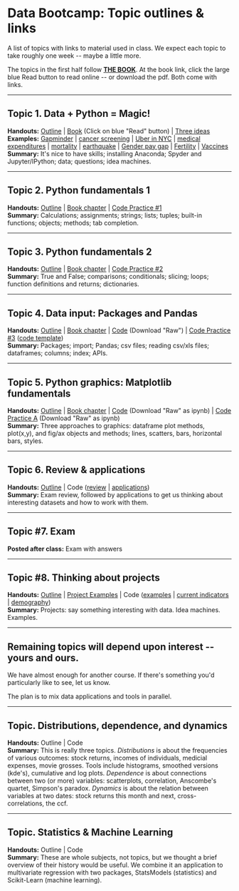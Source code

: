 # Data Bootcamp: Topic outlines & links 


A list of topics with links to material used in class.  We expect each topic to take roughly one week -- maybe a little more. 

The topics in the first half follow **[THE BOOK](https://www.gitbook.com/book/davebackus/test/details)**.  At the book link, click the large blue Read button to read online -- or download the pdf.  Both come with links.  

---

## Topic 1.  Data + Python = Magic!  

**Handouts:**  [Outline](https://github.com/DaveBackus/Data_Bootcamp/blob/master/Documents/bootcamp_topic_intro.pdf) | [Book](https://www.gitbook.com/book/davebackus/test/details) (Click on blue "Read" button) | [Three ideas](https://github.com/DaveBackus/Data_Bootcamp/blob/master/Documents/bootcamp_3ideas.pdf) <br>
**Examples:**  [Gapminder](http://www.gapminder.org/world/) | [cancer screening](http://www.vox.com/2015/10/28/9631500/does-mammography-work) | [Uber in NYC](http://fivethirtyeight.com/features/uber-is-serving-new-yorks-outer-boroughs-more-than-taxis-are/) | [medical expenditures](http://www.nihcm.org/pdf/DataBrief3%20Final.pdf) | [mortality](http://www.pnas.org/content/early/2015/10/29/1518393112.full.pdf) | [earthquake](https://jawbone.com/blog/napa-earthquake-effect-on-sleep/) | [Gender pay gap](http://esoltas.blogspot.com/2014/04/how-big-is-gender-pay-gap_10.html) | [Fertility](http://www.randalolson.com/2015/08/23/small-multiples-vs-animated-gifs-for-showing-changes-in-fertility-rates-over-time/) | [Vaccines](http://graphics.wsj.com/infectious-diseases-and-vaccines/) <br> 
**Summary:**  It's nice to have skills; installing Anaconda; Spyder and Jupyter/IPython; data; questions; idea machines.  

---
## Topic 2.  Python fundamentals 1

**Handouts:**  [Outline](https://github.com/DaveBackus/Data_Bootcamp/blob/master/Documents/bootcamp_topic_pyfun1.pdf) | [Book chapter](https://davebackus.gitbooks.io/test/content/py-fun1.html) | [Code Practice #1](https://github.com/DaveBackus/Data_Bootcamp/blob/master/Documents/bootcamp_practice_1.pdf) <br> 
**Summary:**  Calculations; assignments; strings; lists; tuples; built-in functions; objects; methods; tab completion.  

---
## Topic 3.  Python fundamentals 2

**Handouts:**  [Outline](https://github.com/DaveBackus/Data_Bootcamp/blob/master/Documents/bootcamp_topic_pyfun2.pdf) | [Book chapter](https://davebackus.gitbooks.io/test/content/py-fun2.html) | [Code Practice #2](https://github.com/DaveBackus/Data_Bootcamp/blob/master/Documents/bootcamp_practice_2.pdf) <br> 
**Summary:**  True and False; comparisons; conditionals; slicing; loops; function definitions and returns; dictionaries. 

---
## Topic 4.  Data input:  Packages and Pandas 

**Handouts:**  [Outline](https://github.com/DaveBackus/Data_Bootcamp/blob/master/Documents/bootcamp_topic_pandas-input.pdf) | [Book chapter](https://davebackus.gitbooks.io/test/content/pandas-input.html) | [Code](https://github.com/DaveBackus/Data_Bootcamp/blob/master/Code/Python/bootcamp_pandas-input.py) (Download "Raw") | [Code Practice #3](https://github.com/DaveBackus/Data_Bootcamp/blob/master/Documents/bootcamp_practice_3.pdf) ([code template](https://raw.githubusercontent.com/DaveBackus/Data_Bootcamp/master/Code/Python/bootcamp_practice_3_template.py)) <br>
**Summary:**  Packages; import; Pandas; csv files; reading csv/xls files; dataframes; columns; index; APIs.  

---
## Topic 5.  Python graphics:  Matplotlib fundamentals 

**Handouts:**  [Outline](https://github.com/DaveBackus/Data_Bootcamp/blob/master/Documents/bootcamp_topic_graphics.pdf) | [Book chapter](https://davebackus.gitbooks.io/test/content/graphs1.html) | [Code](https://github.com/DaveBackus/Data_Bootcamp/blob/master/Code/IPython/bootcamp_graphics.ipynb) (Download "Raw" as ipynb) | [Code Practice A](https://github.com/DaveBackus/Data_Bootcamp/blob/master/Code/IPython/bootcamp_practice_a.ipynb) (Download "Raw" as ipynb) <br>
**Summary:**  Three approaches to graphics: dataframe plot methods, plot(x,y), and fig/ax objects and methods; lines, scatters, bars, horizontal bars, styles.  

---
## Topic 6.  Review & applications 

**Handouts:**  [Outline](https://github.com/DaveBackus/Data_Bootcamp/blob/master/Documents/bootcamp_topic_review.pdf) | Code ([review](https://github.com/DaveBackus/Data_Bootcamp/blob/master/Code/IPython/bootcamp_exam_practice.ipynb) | [applications](https://github.com/DaveBackus/Data_Bootcamp/blob/master/Code/Lab/UN_demography.ipynb)) <br>
**Summary:**  Exam review, followed by applications to get us thinking about interesting datasets and how to work with them.  

---
## Topic #7.  Exam

**Posted after class:** Exam with answers 

---
## Topic #8.  Thinking about projects 

**Handouts:** [Outline](https://github.com/DaveBackus/Data_Bootcamp/blob/master/Documents/bootcamp_topic_projects.pdf) | [Project Examples](https://github.com/DaveBackus/Data_Bootcamp/blob/master/Documents/bootcamp_project_examples.pdf) | Code ([examples](https://github.com/DaveBackus/Data_Bootcamp/blob/master/Code/IPython/bootcamp_indicators.ipynb) | [current indicators](https://github.com/DaveBackus/Data_Bootcamp/blob/master/Code/IPython/bootcamp_indicators.ipynb) | [demography](https://github.com/DaveBackus/Data_Bootcamp/blob/master/Code/Lab/UN_demography.ipynb)) <br>
**Summary:**  Projects:  say something interesting with data.  Idea machines. Examples.        

---
## Remaining topics will depend upon interest -- yours and ours. 

We have almost enough for another course.  If there's something you'd particularly like to see, let us know.

The plan is to mix data applications and tools in parallel.     

<!--
---
## Topic.  More Pandas

**Handouts:**  Outline | Code <br> 
**Summary:**  Pandas has incredible facilities for manipulating data, including many of the tools you'll find in databases.  We'll look at joins (merging data from different dataframes), groupbys (computing statistics for groups in a dataframe), and multi-indexed data (dataframes with more than two dimensions).  Incredibly useful for day-to-day work in business.  

---
## Topic.  Updating and installing packages 

**Handouts:**  Outline <br> 
**Summary:**  Using conda, pip, etc.  Applications to Anaconda, Seaborn, Quandl.  
--> 

---
## Topic.  Distributions, dependence, and dynamics 

**Handouts:**  Outline | Code  <br> 
**Summary:**  This is really three topics.  *Distributions* is about the frequencies of various outcomes:  stock returns, incomes of individuals, medicial expenses, movie grosses.  Tools include histograms, smoothed versions (kde's), cumulative and log plots. *Dependence* is about connections between two (or more) variables:  scatterplots, correlation, Anscombe's quartet, Simpson's paradox. *Dynamics* is about the relation between variables at two dates:  stock returns this month and next, cross-correlations, the ccf.  

<!--
---
## Topic.  Demography & healthcare 

**Handouts:**  Outline | Code  <br>
**Summary:**  The world is getting older -- a lot older.  Basic data for this involves the age distribution and the things that drive it:  mortality (people are dying less), fertility (and having few children).  All of this data is freely available.  <br>
Healthcare is closely related.  As people age, they consume more healthcare, which raises lots of questions about how to deliver and pay for it.  
--> 


---
## Topic.  Statistics & Machine Learning 

**Handouts:**  Outline | Code  <br>
**Summary:**  These are whole subjects, not topics, but we thought a brief overview of their history would be useful.  We combine it an application to multivariate regression with two packages, StatsModels (statistics) and Scikit-Learn (machine learning).    
